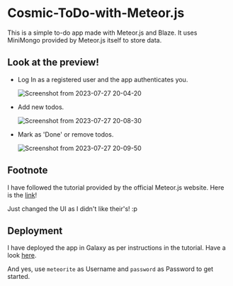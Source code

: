 # Cosmic-ToDo-with-Meteor.js
This is a simple to-do app made with Meteor.js and Blaze. It uses MiniMongo provided by Meteor.js itself to store data.
## Look at the preview!
* Log In as a registered user and the app authenticates you.

  ![Screenshot from 2023-07-27 20-04-20](https://github.com/arBishal/Cosmic-ToDo-with-Meteor.js/assets/48941190/f8a8e942-20a1-4903-97bb-f15aeb03bfea)

* Add new todos.

  ![Screenshot from 2023-07-27 20-08-30](https://github.com/arBishal/Cosmic-ToDo-with-Meteor.js/assets/48941190/1d143887-d5b4-4c88-ad26-fce150cf4f21)

* Mark as 'Done' or remove todos.

  ![Screenshot from 2023-07-27 20-09-50](https://github.com/arBishal/Cosmic-ToDo-with-Meteor.js/assets/48941190/9e8c5f82-1dce-4528-8759-ba4de1274e8a)

## Footnote
I have followed the tutorial provided by the official Meteor.js website.
Here is the [link](https://blaze-tutorial.meteor.com/simple-todos/)!  

Just changed the UI as I didn't like their's! :p

## Deployment
I have deployed the app in Galaxy as per instructions in the tutorial. Have a look [here](https://cosmic-todo.meteorapp.com/). 

And yes, use `meteorite` as Username and `password` as Password to get started.

